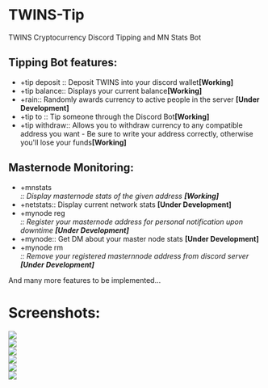# TWINS-Tip
TWINS Cryptocurrency Discord Tipping and MN Stats Bot

<h2>Tipping Bot features:</h2>
<ul>
			<li>+tip deposit <amnt>::  Deposit TWINS into your discord wallet<b>[Working]</b></li> 
			<li>+tip balance::  Displays your current balance<b>[Working]</b></li>
			<li>+rain:: Randomly awards currency to active people in the server <b>[Under Development]</b></li>
			<li>+tip <amnt> to <user>::  Tip someone through the Discord Bot<b>[Working]</b></li>
			<li>+tip withdraw::  Allows you to withdraw currency to any compatible address you want - Be sure to write your address correctly, 				otherwise you'll lose your funds<b>[Working]</b></li>
</ul>

<h2>Masternode Monitoring:</h2>
<ul>
			<li>+mnstats <address>::  Display masternode stats of the given address <b>[Working]</b></li>
			<li>+netstats::  Display current network stats <b>[Under Development]</b></li>
			<li>+mynode reg <address>::   Register your masternode address for personal notification upon downtime <b>[Under Development]</b></li>
			<li>+mynode::  Get DM about your master node stats <b>[Under Development]</b></li>
			<li>+mynode rm <address>:: Remove your registered masternnode address from discord server <b>[Under Development]</b></li>
</ul>

<p>And many more features to be implemented...</p>

<h1>Screenshots:</h1>

<img src = "https://res.cloudinary.com/dfvhjjpj1/image/upload/v1552330031/WhatsApp_Image_2019-03-12_at_00.10.00.jpg">
<br>
<img src = "https://res.cloudinary.com/dfvhjjpj1/image/upload/v1552330366/WhatsApp_Image_2019-03-12_at_00.22.25.jpg">
<br>
<img src = "https://res.cloudinary.com/dfvhjjpj1/image/upload/v1552330030/WhatsApp_Image_2019-03-12_at_00.12.42.jpg">
<br>
<img src = "https://res.cloudinary.com/dfvhjjpj1/image/upload/v1552330030/WhatsApp_Image_2019-03-12_at_00.15.06.jpg">
<br>
<img src = "https://res.cloudinary.com/dfvhjjpj1/image/upload/v1552330102/WhatsApp_Image_2019-03-12_at_00.16.40.jpg">
<br>
<img src = "https://res.cloudinary.com/dfvhjjpj1/image/upload/v1552330345/Capture.png">
